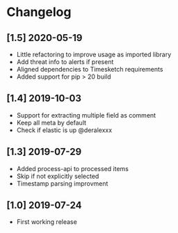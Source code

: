 # Changelog

## [1.5] 2020-05-19
- Little refactoring to improve usage as imported library
- Add threat info to alerts if present
- Aligned dependencies to Timesketch requirements
- Added support for pip > 20 build

## [1.4] 2019-10-03
- Support for extracting multiple field as comment
- Keep all meta by default
- Check if elastic is up @deralexxx

## [1.3] 2019-07-29
- Added process-api to processed items
- Skip if not explicitly selected
- Timestamp parsing improvment

## [1.0] 2019-07-24
- First working release